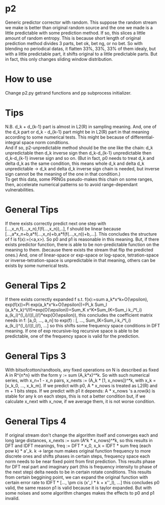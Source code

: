 # p2
Generic predictor corrector with random. This suppose the random stream we make is better than original random source and the one we made is a little predictable with some prediction method. If so, this slices a little amount of random entropy. This is because short length of original prediction method divides 3 parts, bet ok, bet ng, or no bet. So with blending no periodical datas, it flatten 33%, 33%, 33% of them idealy, but with a little predictable part, it shifts original to a little predictable parts. But in fact, this only changes sliding window distribution.

# How to use
Change p2.py getrand functions and pp subprocess initializer.

# Tips
N.B. d_k + d_{k-1} part is almost in L2(R) in sampling meaning. And, one of the d_k part or
d_k - d_{k-1} part might be in L2(R) part in that meaning according to some numerical tests.
This might be because of differential-integral space norm conditions.  
And if so, p2-unpredictable method should be the one like the chain:
d_k unpredictable then d_k inverse sign then d_k-d_{k-1} unpredictable then d_k-d_{k-1} inverse sign and so on.
(But in fact, p0 needs to treat d_k and delta d_k as the same condition, this means whole d_k and delta d_k unpredictable -> d_k and delta d_k inverse sign chain is needed, but inverse sign cannot be the meaning of the one in that condition.)  
To get this data, some PRNGs pseudo-makes this chain on some ranges, then, accelerate numerical patterns so to avoid
range-dependant vulnerabilities.

# General Tips
If there exists correctly predict next one step with \[...,x_n,f(...,x_n),f(f(...,x_n)),..\], f should be linear because \[...,a\*x_n+b,a\*f(...,x_n)+b,a\*f(f(...,x_n))+b,...\]. This concludes the structure of f is f(x):=(\<a,x\>). So p0 and p1 is reasonable in this meaning. But, if there exists predictor function, there is able to be non-predictable function on the meaning to them. (because there exists the stream that flip the predicted ones.)
And, one of linear-space or exp-space or log-space, tetration-space or inverse-tetration-space is unpredictable in that meaning, others can be exists by some numerical tests.

# General Tips 2
If there exists correctly expanded f s.t. f(x):=sum a_k\*x^k+O(\epsilon), exp(f(x))=Pi exp(a_k\*x^k+O(\epsilon))=Pi_k Sum_l (a_k\*x_k)^l/l!)\*exp(O(\epsilon))=Sum_K x^K\*Sum_(K=Sum_i k_i\*l_i) a_(k_i)^(l_i)/((l_i)!)\*exp(O(\epsilon)), this concludes the coefficient matrix needs in f: \[a_0, ..., a_n\] to exp(f) : \[, ..., Sum_(K=Sum_i k_i\*l_i) a_(k_i)^(l_i)/((l_i)!), ...\] so this shifts some frequency space conditions in DFT meaning. If one of exp recursive-log recursive space is able to be predictable, one of the frequency space is valid for the prediction. <!-- and if f(x) and f(1/x) needs to be almost same condition, since f(x) -&gt; f(1/x) needs exchange LPF condition to HPF condition original f needs some flat coefficient vector condition nor, one of them is predictable. Nor, some extra randomization method had to be applied to the differs. And, if that extra randomization method is stable to fail the prediction, some waiting method with such prediction will gain better results.  -->

# General Tips 3
With bitsofcotton/randtools, any fixed operations on N is described as fixed A in R^{n\*n} with the form y := sum (A_k\*x)^\*k. So with such numerical series, with x_n+1 - x_n pairs, x_nexts := (A_k \* \[1, x_nows\])^\*k, with x_k = \[x_k_0, ..., x_k_m\]. If we predict with p0, A \* x_nows is treated as L2(R) and m + 1 bits steps. If we predict with p1 it depends: A \* x_nows 's a.row(k) is stable for any k on each steps, this is not a better condition but, if we calculate x_next with x_now, if we average them, it is not worse condition.

# General Tips 4
If original stream don't change the algorithm itself and converges each and long large distances, x_nexts := sum (A^k \* x_nows)^\*k, so this results in DFT and IDFT meanings, freq := DFT * x_0, x_k = IDFT * sum freq (each pow k) * a'\_k. k -> large num makes original function frequency to more discrete ones and shifts phases in certain steps, frequency space each norm needs to be near fixed point from first prediction. This results phase for DFT real part and imaginary part (this is frequency intensity to phase of the next step) delta needs to be in certain rotate conditions. This results from certain beggining point, we can expand the original function with certain error rate to IDFT * \[..., \pm cis (x\'\_l \* k + x\'\'\_l), ...\] this concludes p0 valid, the same reason p1 is valid because it is taylor expanded. But with some noises and some algorithm changes makes the effects to p0 and p1 invalid.
